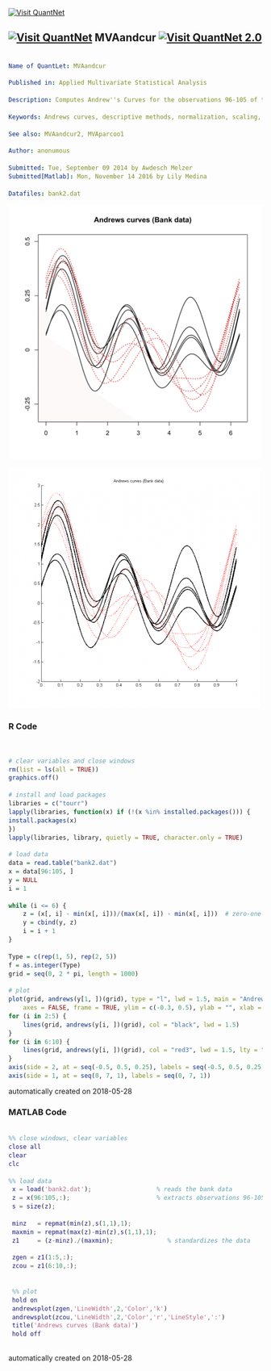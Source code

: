 [<img src="https://github.com/QuantLet/Styleguide-and-FAQ/blob/master/pictures/banner.png" width="888" alt="Visit QuantNet">](http://quantlet.de/)

## [<img src="https://github.com/QuantLet/Styleguide-and-FAQ/blob/master/pictures/qloqo.png" alt="Visit QuantNet">](http://quantlet.de/) **MVAandcur** [<img src="https://github.com/QuantLet/Styleguide-and-FAQ/blob/master/pictures/QN2.png" width="60" alt="Visit QuantNet 2.0">](http://quantlet.de/)

```yaml

Name of QuantLet: MVAandcur

Published in: Applied Multivariate Statistical Analysis

Description: Computes Andrew''s Curves for the observations 96-105 of the Swiss bank notes data. The order of the variables is 1,2,3,4,5,6.

Keywords: Andrews curves, descriptive methods, normalization, scaling, financial, plot, graphical representation, data visualization

See also: MVAandcur2, MVAparcoo1

Author: anonumous

Submitted: Tue, September 09 2014 by Awdesch Melzer
Submitted[Matlab]: Mon, November 14 2016 by Lily Medina

Datafiles: bank2.dat

```

![Picture1](MVAandcur-1.png)

![Picture2](MVAandcur_matlab.png)

### R Code
```r


# clear variables and close windows
rm(list = ls(all = TRUE))
graphics.off()

# install and load packages
libraries = c("tourr")
lapply(libraries, function(x) if (!(x %in% installed.packages())) {
install.packages(x)
})
lapply(libraries, library, quietly = TRUE, character.only = TRUE)

# load data
data = read.table("bank2.dat")
x = data[96:105, ]
y = NULL
i = 1

while (i <= 6) {
    z = (x[, i] - min(x[, i]))/(max(x[, i]) - min(x[, i]))  # zero-one scaling
    y = cbind(y, z)
    i = i + 1
}

Type = c(rep(1, 5), rep(2, 5))
f = as.integer(Type)
grid = seq(0, 2 * pi, length = 1000)

# plot
plot(grid, andrews(y[1, ])(grid), type = "l", lwd = 1.5, main = "Andrews curves (Bank data)", 
    axes = FALSE, frame = TRUE, ylim = c(-0.3, 0.5), ylab = "", xlab = "")
for (i in 2:5) {
    lines(grid, andrews(y[i, ])(grid), col = "black", lwd = 1.5)
}
for (i in 6:10) {
    lines(grid, andrews(y[i, ])(grid), col = "red3", lwd = 1.5, lty = "dotted")
}
axis(side = 2, at = seq(-0.5, 0.5, 0.25), labels = seq(-0.5, 0.5, 0.25))
axis(side = 1, at = seq(0, 7, 1), labels = seq(0, 7, 1))
```

automatically created on 2018-05-28

### MATLAB Code
```matlab

%% close windows, clear variables
close all
clear
clc

%% load data
 x = load('bank2.dat');                  % reads the bank data
 z = x(96:105,:);                        % extracts observations 96-105
 s = size(z);
 
 minz   = repmat(min(z),s(1,1),1);
 maxmin = repmat(max(z)-min(z),s(1,1),1);
 z1     = (z-minz)./(maxmin);               % standardizes the data     
 
 zgen = z1(1:5,:);
 zcou = z1(6:10,:);
 

 %% plot
 hold on
 andrewsplot(zgen,'LineWidth',2,'Color','k') 
 andrewsplot(zcou,'LineWidth',2,'Color','r','LineStyle',':')
 title('Andrews curves (Bank data)')
 hold off
 
```

automatically created on 2018-05-28